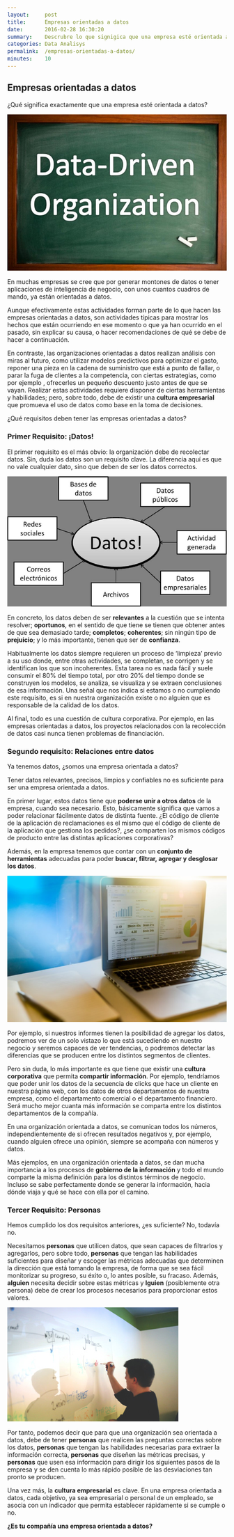```yaml
---
layout:     post
title:      Empresas orientadas a datos 
date:       2016-02-28 16:30:20
summary:    Descrubre lo que signigica que una empresa esté orientada a datos
categories: Data Analisys
permalink:  /empresas-orientadas-a-datos/
minutes:    10
---
```

## Empresas orientadas a datos

¿Qué significa exactamente que una empresa esté orientada a datos?

![png](/images/empresas-orientadas-a-datos/imagen_1.jpg)

En muchas empresas se cree que por generar montones de datos o tener aplicaciones de inteligencia de negocio, con unos cuantos cuadros de mando, ya están orientadas a datos.

Aunque efectivamente estas actividades forman parte de lo que hacen las empresas orientadas a datos, son actividades típicas para mostrar los hechos que están ocurriendo en ese momento o que ya han ocurrido en el pasado, sin explicar su causa, o hacer recomendaciones  de qué se debe de hacer a continuación.

En contraste, las organizaciones orientadas a datos realizan análisis con miras al futuro, como utilizar modelos predictivos para optimizar el gasto, reponer una pieza en la cadena de suministro que está a punto de fallar, o parar la fuga de clientes a la competencia, con ciertas estrategias, como por ejemplo , ofrecerles un pequeño descuento justo antes de que se vayan. Realizar estas actividades requiere disponer de ciertas herramientas y habilidades; pero, sobre todo, debe de existir una **cultura empresarial** que promueva el uso de datos como base en la toma de decisiones.

¿Qué requisitos deben tener las empresas orientadas a datos?

### Primer Requisito: ¡Datos!

El primer requisito es el más obvio: la organización debe de recolectar datos. Sin, duda los datos son un requisito clave. La diferencia aquí es que no vale cualquier dato, sino que deben de ser los datos correctos.

![png](/images/empresas-orientadas-a-datos/imagen_2.jpg)

En concreto, los datos deben de ser **relevantes** a la cuestión que se intenta resolver; **oportunos**, en el sentido de que tiene se tienen que obtener antes de que sea demasiado tarde; **completos**; **coherentes**; sin ningún tipo de **prejuicio**; y lo más importante, tienen que ser de **confianza**.


Habitualmente los datos siempre requieren un proceso de ‘limpieza’ previo a su uso donde, entre otras actividades, se completan, se corrigen y se identifican los que son incoherentes. Esta tarea no es nada fácil y suele consumir el 80% del tiempo total, por otro 20% del  tiempo donde se construyen los modelos, se analiza, se visualiza y se extraen conclusiones de esa información. Una señal que nos indica si estamos o no cumpliendo este requisito, es si en nuestra organización existe o no alguien que es responsable de la calidad de los datos.

Al final, todo es una cuestión de cultura corporativa. Por ejemplo, en las empresas orientadas a datos, los proyectos relacionados con la recolección de datos casi nunca tienen problemas de financiación.

### Segundo requisito: Relaciones entre datos

Ya tenemos datos, ¿somos una empresa orientada a datos?

Tener datos relevantes, precisos, limpios y confiables no es suficiente para ser una empresa orientada a datos.

En primer lugar, estos datos tiene que **poderse unir a otros datos** de la empresa, cuando sea necesario. Esto, básicamente significa que vamos a poder relacionar fácilmente datos de distinta fuente. ¿El código de cliente de la aplicación de reclamaciones es el mismo que el código de cliente de la aplicación que gestiona los pedidos?, ¿se comparten los mismos códigos de producto entre las distintas aplicaciones corporativas?

Además, en la empresa tenemos que contar con  un **conjunto de herramientas** adecuadas para poder **buscar, filtrar, agregar y desglosar los datos**.

![png](/images/empresas-orientadas-a-datos/imagen_3.jpg)

Por ejemplo, si nuestros informes tienen la posibilidad de agregar los datos, podremos ver de un solo vistazo lo que está sucediendo en nuestro negocio y seremos capaces de ver tendencias, o podremos detectar las diferencias que se producen entre los distintos segmentos de clientes.

Pero sin duda, lo más importante es que tiene que existir una **cultura corporativa** que permita **compartir información**. Por ejemplo, tendríamos que poder unir los datos de la secuencia de clicks que hace un cliente en nuestra página web, con los datos de otros departamentos de nuestra empresa, como el departamento comercial o el departamento financiero. Será mucho mejor cuanta más información se comparta entre los distintos departamentos de la compañía.

En una organización orientada a datos, se comunican todos los números, independientemente de si ofrecen resultados negativos y, por ejemplo, cuando alguien ofrece una opinión, siempre se acompaña con números y datos.

Más ejemplos, en una organización orientada a datos, se dan mucha importancia a los procesos de **gobierno de la información** y todo el mundo comparte la misma definición para los distintos términos de negocio. Incluso se sabe perfectamente donde se generar la información, hacia dónde viaja y qué se hace con ella por el camino.

### Tercer Requisito: Personas

Hemos cumplido los dos requisitos anteriores, ¿es suficiente?  No, todavía no.

Necesitamos **personas** que utilicen datos, que sean capaces de filtrarlos y agregarlos, pero sobre todo, **personas** que tengan las habilidades suficientes para diseñar y escoger las métricas adecuadas que determinen la dirección que está tomando la empresa, de forma que se sea fácil monitorizar su progreso, su éxito o, lo antes posible, su fracaso. Además, **alguien** necesita decidir sobre estas métricas y **lguien** (posiblemente otra persona) debe de crear los procesos necesarios para  proporcionar estos valores.

![png](/images/empresas-orientadas-a-datos/imagen_4.jpg)

Por tanto, podemos decir que para que una organización sea orientada a datos, debe de tener **personas** que realicen las preguntas correctas sobre los datos, **personas** que tengan las habilidades necesarias para extraer la información correcta, **personas** que diseñen las métricas precisas, y **personas** que usen esa información para dirigir los siguientes pasos de la empresa y se den cuenta lo más rápido posible de las desviaciones tan pronto se producen.

Una vez más, la **cultura empresarial** es clave. En una empresa orientada a datos, cada objetivo, ya sea empresarial o personal  de un empleado, se asocia con un indicador que permita establecer rápidamente si se cumple o no.

**¿Es tu compañía una empresa orientada a datos?**

